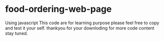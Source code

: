 # food-ordering-web-page
Using javascript
This code are for learning purpose please feel free to copy and test it your self. thankyou for your downloding for more code content stay tuned.
